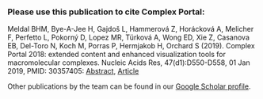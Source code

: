 ### Please use this publication to cite Complex Portal:

Meldal BHM, Bye-A-Jee H, Gajdoš L, Hammerová Z, Horácková A, Melicher F, Perfetto L, Pokorný D, Lopez MR, Türková A, Wong ED, Xie Z, Casanova EB, Del-Toro N, Koch M, Porras P, Hermjakob H, Orchard S (2019). Complex Portal 2018: extended content and enhanced visualization tools for macromolecular complexes. Nucleic Acids Res, 47(d1):D550-D558, 01 Jan 2019, PMID: 30357405: [Abstract](http://europepmc.org/article/MED/30357405), [Article](https://academic.oup.com/nar/article/47/D1/D550/5144138)

Other publications by the team can be found in our [Google Scholar profile](https://scholar.google.com/citations?user=BoKDQaMAAAAJ&hl=en).
